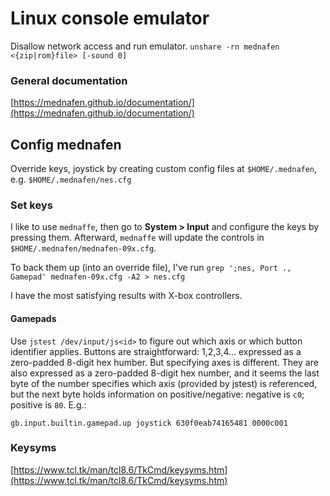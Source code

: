 # Linux console emulator

Disallow network access and run emulator.
`unshare -rn mednafen <{zip|rom}file> [-sound 0]`

### General documentation
[https://mednafen.github.io/documentation/](https://mednafen.github.io/documentation/)

## Config mednafen

Override keys, joystick by creating custom config files at `$HOME/.mednafen`, e.g. `$HOME/.mednafen/nes.cfg`

### Set keys

I like to use `mednaffe`, then go to **System > Input** and configure the keys by pressing them. Afterward, `mednaffe` will update the controls in `$HOME/.mednafen/mednafen-09x.cfg`.

To back them up (into an override file), I've run `grep ';nes, Port ., Gamepad' mednafen-09x.cfg -A2 > nes.cfg`

I have the most satisfying results with X-box controllers.

#### Gamepads

Use `jstest /dev/input/js<id>` to figure out which axis or which button identifier applies. Buttons are straightforward: 1,2,3,4... expressed as a zero-padded 8-digit hex humber. But specifying axes is different. They are also expressed as a zero-padded 8-digit hex number, and it seems the last byte of the number specifies which axis (provided by jstest) is referenced, but the next byte holds information on positive/negative: negative is `c0`; positive is `80`. E.g.:

```
gb.input.builtin.gamepad.up joystick 630f0eab74165481 0000c001
```

### Keysyms
[https://www.tcl.tk/man/tcl8.6/TkCmd/keysyms.htm](https://www.tcl.tk/man/tcl8.6/TkCmd/keysyms.htm)
<!--stackedit_data:
eyJoaXN0b3J5IjpbMTQ1MTgxODIyNSwtMTgxNzIxMjY5OV19
-->